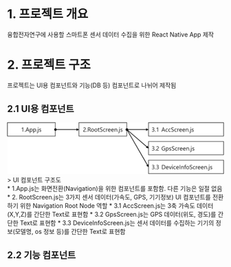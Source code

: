 # __1. 프로젝트 개요__
융합전자연구에 사용할 스마트폰 센서 데이터 수집을 위한 React Native App 제작

# __2. 프로젝트 구조__
프로젝트는 UI용 컴포넌트와 기능(DB 등) 컴포넌트로 나뉘어 제작됨

## __2.1 UI용 컴포넌트__
<img src='./UI 컴포넌트 구조도.png' />
> UI 컴포넌트 구조도 <br>
  * 1.App.js는 화면전환(Navigation)을 위한 컴포넌트를 포함함. 다른 기능은 일절 없음
  * 2. RootScreen.js는 3가지 센서 데이터(가속도, GPS, 기기정보) UI 컴포넌트를 전환하기 위한 Navigation Root Node 역할
  * 3.1 AccScreen.js는 3축 가속도 데이터(X,Y,Z)를 간단한 Text로 표현함 
  * 3.2 GpsScreen.js는 GPS 데이터(위도, 경도)를 간단한 Text로 표현함
  * 3.3 DeviceInfoScreen.js는 센서 데이터를 수집하는 기기의 정보(모델명, os 정보 등)를 간단한 Text로 표현함

## __2.2 기능 컴포넌트__




